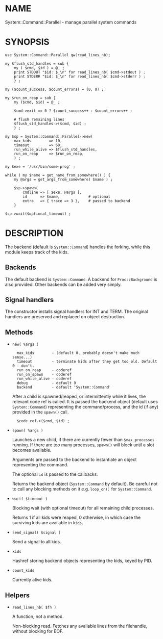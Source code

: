 # NAME

System::Command::Parallel - manage parallel system commands

# SYNOPSIS

    use System::Command::Parallel qw(read_lines_nb);

    my $flush_std_handles = sub {
        my ( $cmd, $id ) = @_ ;
        print STDOUT "$id: $_\n" for read_lines_nb( $cmd->stdout ) ;
        print STDERR "$id: $_\n" for read_lines_nb( $cmd->stderr ) ;
        } ;

    my ($count_success, $count_errors) = (0, 0) ;

    my $run_on_reap = sub {
        my ($cmd, $id) = @_ ;

        $cmd->exit == 0 ? $count_success++ : $count_errors++ ;

        # flush remaining lines
        $flush_std_handles->($cmd, $id) ;
        } ;

    my $sp = System::Command::Parallel->new(
        max_kids        => 10,
        timeout         => 60,
        run_while_alive => $flush_std_handles,
        run_on_reap     => $run_on_reap,
        ) ;

    my $exe = '/usr/bin/some-prog' ;

    while ( my $name = get_name_from_somewhere() ) {
        my @args = get_args_from_somewhere( $name ) ;

        $sp->spawn(
            cmdline => [ $exe, @args ],
            id      => $name,             # optional
            extra   => { trace => 3 },    # passed to backend
        }

    $sp->wait($optional_timeout) ;

# DESCRIPTION

The backend (default is `System::Command`) handles the
forking, while this module keeps track of the kids.

## Backends

The default backend is `System::Command`. A backend for `Proc::Background` is also provided.
Other backends can be added very simply.

## Signal handlers

The constructor installs signal handlers for INT and TERM. The original handlers are
preserved and replaced on object destruction.

## Methods

- `new( %args )`

        max_kids        - (default 0, probably doesn't make much sense...)
        timeout         - terminate kids after they get too old. Default 0 - don't.
        run_on_reap     - coderef
        run_on_spawn    - coderef
        run_while_alive - coderef
        debug           - default 0
        backend         - default 'System::Command'

    After a child is spawned/reaped, or intermittently while it lives, the relevant code ref is called.
    It is passed the backend object (default uses `System::Command`)
    representing the command/process, and the id (if any) provided in the `spawn()`
    call.

        $code_ref->($cmd, $id) ;

- `spawn( %args )`

    Launches a new child, if there are currently fewer than `$max_processes` running.
    If there are too many processes, `spawn()` will block until a slot becomes available.

    Arguments are passed to the backend to instantiate an object representing the command.

    The optional `id` is passed to the callbacks.

    Returns the backend object (`System::Command` by default). Be careful not to call any blocking
    methods on it e.g. `loop_on()` for `System::Command`.

- `wait( $timeout )`

    Blocking wait (with optional timeout) for all remaining child processes.

    Returns 1 if all kids were reaped, 0 otherwise, in which case the surviving kids
    are available in `kids`.

- `send_signal( $signal )`

    Send a signal to all kids.

- `kids`

    Hashref storing backend objects representing the kids, keyed by PID.

- `count_kids`

    Currently alive kids.

## Helpers

- `read_lines_nb( $fh )`

    A function, not a method.

    Non-blocking read. Fetches any available lines from the filehandle, without
    blocking for EOF.
